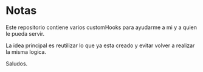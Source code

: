 # Notas

Este repositorio contiene varios customHooks para ayudarme a mi y a quien le pueda servir.

La idea principal es reutilizar lo que ya esta creado y evitar volver a realizar la misma logica.

Saludos.